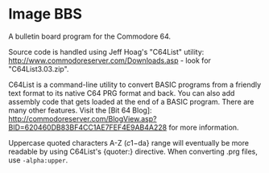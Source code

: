 # Image BBS
A bulletin board program for the Commodore 64.

Source code is handled using Jeff Hoag's "C64List" utility:
http://www.commodoreserver.com/Downloads.asp - look for "C64List3.03.zip".

C64List is a command-line utility to convert BASIC programs from a friendly text format to its native C64 PRG format and back. You can also add assembly code that gets loaded at the end of a BASIC program. There are many other features. Visit the [Bit 64 Blog]: http://commodoreserver.com/BlogView.asp?BID=620460DB83BF4CC1AE7FEF4E9AB4A228 for more information.

Uppercase quoted characters A-Z ($c1-$da} range will eventually be more readable by using C64List's {quoter:} directive.
When converting .prg files, use `-alpha:upper`.
